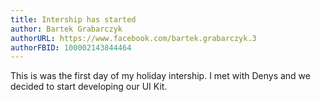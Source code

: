 ```yaml
---
title: Intership has started
author: Bartek Grabarczyk
authorURL: https://www.facebook.com/bartek.grabarczyk.3
authorFBID: 100002143844464
---
```


This is was the first day of my holiday intership. I met with Denys and we decided to start developing our UI Kit.
<!--truncate-->